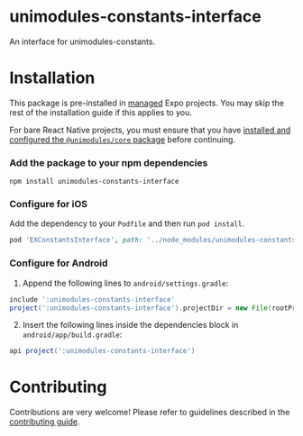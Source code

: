 # unimodules-constants-interface

An interface for unimodules-constants.

# Installation

This package is pre-installed in [managed](https://docs.expo.io/versions/latest/introduction/managed-vs-bare/) Expo projects. You may skip the rest of the installation guide if this applies to you.

For bare React Native projects, you must ensure that you have [installed and configured the `@unimodules/core` package](https://github.com/unimodules/core) before continuing.

### Add the package to your npm dependencies

```
npm install unimodules-constants-interface
```

### Configure for iOS

Add the dependency to your `Podfile` and then run `pod install`.

```ruby
pod 'EXConstantsInterface', path: '../node_modules/unimodules-constants-interface/ios'
```

### Configure for Android

1. Append the following lines to `android/settings.gradle`:

```gradle
include ':unimodules-constants-interface'
project(':unimodules-constants-interface').projectDir = new File(rootProject.projectDir, '../node_modules/unimodules-constants-interface/android')
```

2. Insert the following lines inside the dependencies block in `android/app/build.gradle`:
```gradle
api project(':unimodules-constants-interface')
```

# Contributing

Contributions are very welcome! Please refer to guidelines described in the [contributing guide]( https://github.com/expo/expo#contributing).
